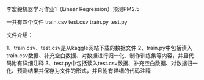 李宏毅机器学习作业1（Linear Regression）预测PM2.5

一共有四个文件 train.csv test.csv train.py test.py 

文件介绍：


1、train.csv、test.csv是从kaggle网站下载的数据文件
2、train.py中包括读入train.csv数据、补充空白数据、对数据进行归一化、制作训练集等内容，并且代码附有详细注释
3、test.py中包括读入test.csv数据、补充空白数据、对数据归一化、预测结果并保存为文件的形式，并且附有详细的代码注释
